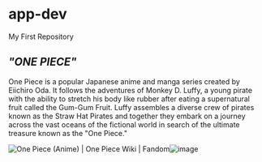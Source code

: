 # app-dev
My First Repository

<h2><strong><em>"ONE PIECE"</em></strong></h2>

One Piece is a popular Japanese anime and manga series created by Eiichiro Oda. It follows the adventures of Monkey D. Luffy, a young pirate with the ability to stretch his body like rubber after eating a supernatural fruit called the Gum-Gum Fruit. Luffy assembles a diverse crew of pirates known as the Straw Hat Pirates and together they embark on a journey across the vast oceans of the fictional world in search of the ultimate treasure known as the "One Piece."


<img src="https://static.wikia.nocookie.net/onepiece/images/8/87/One_Piece_Anime_Logo.png/revision/latest?cb=20140921221019" alt="One Piece (Anime) | One Piece Wiki | Fandom"/>![image](https://github.com/Ceejaaayzxc/app-dev/assets/133380871/2129a63f-13b4-4bfe-93b4-b981719c4465)
